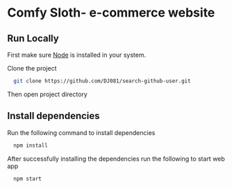 # Comfy Sloth- e-commerce website
## Run Locally

First make sure [Node](https://nodejs.org/en/) is installed in your system.

Clone the project

```bash
  git clone https://github.com/DJ081/search-github-user.git
```

Then open project directory

## Install dependencies

Run the following command to install dependencies

```bash
  npm install
```

After successfully installing the dependencies run the following to start web app

```bash
  npm start
```
